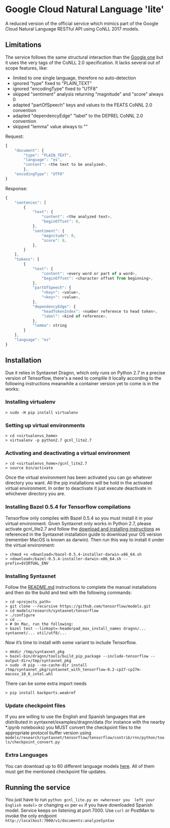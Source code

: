 # Google Cloud Natural Language 'lite'
A reduced version of the official service which mimics part of 
the Google Cloud Natural Language RESTful API using CoNLL 2017 
models.

## Limitations
The service follows the same structural interaction than the 
[Google one](https://cloud.google.com/natural-language/docs/reference/rest/v1/documents/analyzeSyntax) 
but it uses the very tags of the CoNLL 2.0 specification. 
It lacks several out of scope features, like:

* limited to one single language, therefore no auto-detection
* ignored "type" fixed to "PLAIN_TEXT"
* ignored "encodingType" fixed to "UTF8"
* skipped "sentiment" analysis returning "magnitude" and "score" always 0
* adapted "partOfSpeech" keys and values to the FEATS CoNNL 2.0 convention
* adapted "dependencyEdge" "label" to the DEPREL CoNNL 2.0 convention
* skipped "lemma" value always to ""

Request:
```javascript
{
    "document": {
        "type": "PLAIN_TEXT",
        "language": "es",
        "content": <the text to be analyzed>,
        },
    "encodingType": "UTF8"
}
```
Response:
```javascript
{
    "sentences": [
        {
            "text": {
                "content": <the analyzed text>,
                "beginOffset": 0,
            },
            "sentiment": {
                "magnitude": 0,
                "score": 0,
            },
        }
    ],
    "tokens": [
        {
            "text": {
                "content": <every word or part of a word>,
                "beginOffset": <character offset from beginning>,
            },
            "partOfSpeech": {
                "<key>": <value>,
                "<key>": <value>,
            },
            "dependencyEdge": {
                "headTokenIndex": <number reference to head token>,
                "label": <kind of reference>,
            },
            "lemma": string
        }
    ],
    "language": "es"
}
```
## Installation
Due it relies in Syntaxnet Dragnn, which only runs on Python 2.7 
in a precise version of Tensorflow, there's a need to complile 
it locally according to the following instructions meanwhile a 
container version yet to come is in the works: 

### Installing virtualenv
```
> sudo -H pip install virtualenv
```

### Setting up virtual environments
```
> cd <virtualenvs_home>
> virtualenv -p python2.7 gcnl_lite2.7
```

### Activating and deactivating a virtual environment
```
> cd <virtualenvs_home>/gcnl_lite2.7
> source bin/activate
```

Once the virtual environment has been activated you can go 
whatever directory you want. All the pip installations will 
be hold in the activated virtual environment. In order to 
deactivate it just execute deactivate in whichever directory 
you are.

### Installing Bazel 0.5.4 for Tensorflow compilations
Tensorflow only compiles with Bazel 0.5.4 so you must install 
it in your virtual environment. Given Syntaxnet only works in 
Python 2.7, please activate gcnl_lite2.7 and follow the 
[download and installing instructions](https://docs.bazel.build/versions/master/install.html) 
as referenced in the Syntaxnet installation guide to 
download your OS version (remember MacOS is known as darwin). 
Then run this way to install it under the virtual environment:
```
> chmod +x <download>/bazel-0.5.4-installer-darwin-x86_64.sh
> <download>/bazel-0.5.4-installer-darwin-x86_64.sh --prefix=$VIRTUAL_ENV
```

### Installing Syntaxnet
Follow the [README.md](https://github.com/tensorflow/models/tree/master/research/syntaxnet#manual-installation) 
instructions to complete the manual installations and then do 
the build and test with the following commands:
```
> cd <projects_path>
> git clone --recursive https://github.com/tensorflow/models.git
> cd models/research/syntaxnet/tensorflow
> ./configure
> cd ..
> # On Mac, run the following:
> bazel test --linkopt=-headerpad_max_install_names dragnn/... syntaxnet/... util/utf8/...
```
Now it’s time to install with some variant to include Tensorflow.
```
> mkdir /tmp/syntaxnet_pkg
> bazel-bin/dragnn/tools/build_pip_package --include-tensorflow --output-dir=/tmp/syntaxnet_pkg
> sudo -H pip --no-cache-dir install /tmp/syntaxnet_pkg/syntaxnet_with_tensorflow-0.2-cp27-cp27m-macosx_10_6_intel.whl
```

There can be some extra import needs
```
> pip install backports.weakref
```

### Update checkpoint files
If you are willing to use the English and Spanish languages 
that are distributed in syntaxnet/examples/dragnn/data (for 
instance with the nearby *.ipynb notebooks) you MUST convert 
the checkpoint files to the appropriate protocol buffer 
version using `models/research/syntaxnet/tensorflow/tensorflow/contrib/rnn/python/tools/checkpoint_convert.py`

### Extra Languages
You can download up to 60 different language models 
[here](https://github.com/tensorflow/models/tree/master/research/syntaxnet/g3doc/conll2017).
All of them must get the mentioned checkpoint file updates.

## Running the service
You just have to run `python gcnl_lite.py en <wherever you 
left your English model>` or changing `en` per `es` if you 
have downloaded Spanish model. Service keeps on listening 
at port 7000. Use `curl` or PostMan to invoke the only 
endpoint `http://localhost:7000/v1/documents:analyzeSyntax`